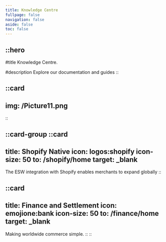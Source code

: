 ```yaml
---
title: Knowledge Centre
fullpage: false
navigation: false
aside: false
toc: false
---
```


::hero
---

#title
Knowledge Centre.

#description
Explore our documentation and guides
::

::card
---
img: /Picture11.png
---
::


::card-group
  ::card
  ---
  title: Shopify Native
  icon: logos:shopify
  icon-size: 50
  to: /shopify/home
  target: _blank
  ---
  The ESW integration with Shopify enables merchants to expand globally
  ::

  ::card
  ---
  title: Finance and Settlement
  icon: emojione:bank
  icon-size: 50
  to: /finance/home
  target: _blank
  ---
  Making worldwide commerce simple.
  ::
::

